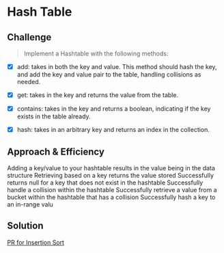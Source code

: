 # Hash Table

## Challenge

> Implement a Hashtable with the following methods:

-[x] add: takes in both the key and value. This method should hash the key, and add the key and value pair to the table, handling collisions as needed.

-[x] get: takes in the key and returns the value from the table.

-[x] contains: takes in the key and returns a boolean, indicating if the key exists in the table already.

-[x] hash: takes in an arbitrary key and returns an index in the collection.

## Approach & Efficiency

Adding a key/value to your hashtable results in the value being in the data structure
Retrieving based on a key returns the value stored
Successfully returns null for a key that does not exist in the hashtable
Successfully handle a collision within the hashtable
Successfully retrieve a value from a bucket within the hashtable that has a collision
Successfully hash a key to an in-range valu

## Solution

[]()

[PR for Insertion Sort]()